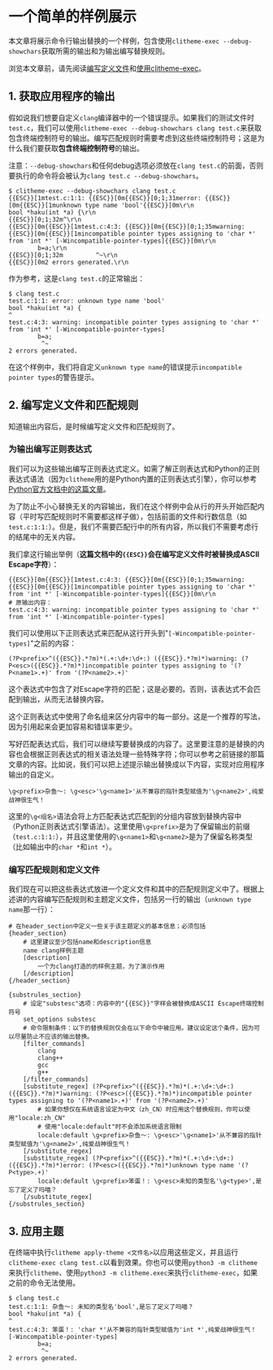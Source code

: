 # 一个简单的样例展示

本文章将展示命令行输出替换的一个样例，包含使用`clitheme-exec --debug-showchars`获取所需的输出和为输出编写替换规则。

浏览本文章前，请先阅读[编写定义文件](编写定义文件.md)和[使用clitheme-exec](使用clitheme-exec.md)。

## 1. 获取应用程序的输出

假如说我们想要自定义`clang`编译器中的一个错误提示。如果我们的测试文件时`test.c`，我们可以使用`clitheme-exec --debug-showchars clang test.c`来获取包含终端控制符号的输出。编写匹配规则时需要考虑到这些终端控制符号；这是为什么我们要获取**包含终端控制符号**的输出。

注意：`--debug-showchars`和任何debug选项必须放在`clang test.c`的前面，否则要执行的命令将会被认为`clang test.c --debug-showchars`。

```plaintext
$ clitheme-exec --debug-showchars clang test.c
{{ESC}}[1mtest.c:1:1: {{ESC}}[0m{{ESC}}[0;1;31merror: {{ESC}}[0m{{ESC}}[1munknown type name 'bool'{{ESC}}[0m\r\n
bool *haku(int *a) {\r\n
{{ESC}}[0;1;32m^\r\n
{{ESC}}[0m{{ESC}}[1mtest.c:4:3: {{ESC}}[0m{{ESC}}[0;1;35mwarning: {{ESC}}[0m{{ESC}}[1mincompatible pointer types assigning to 'char *' from 'int *' [-Wincompatible-pointer-types]{{ESC}}[0m\r\n
        b=a;\r\n
{{ESC}}[0;1;32m         ^~\r\n
{{ESC}}[0m2 errors generated.\r\n
```

作为参考，这是`clang test.c`的正常输出：

```plaintext
$ clang test.c
test.c:1:1: error: unknown type name 'bool'
bool *haku(int *a) {
^
test.c:4:3: warning: incompatible pointer types assigning to 'char *' from 'int *' [-Wincompatible-pointer-types]
        b=a;
         ^~
2 errors generated.
```

在这个样例中，我们将自定义`unknown type name`的错误提示`incompatible pointer types`的警告提示。

## 2. 编写定义文件和匹配规则

知道输出内容后，是时候编写定义文件和匹配规则了。

### 为输出编写正则表达式

我们可以为这些输出编写正则表达式定义。如需了解正则表达式和Python的正则表达式语法（因为`clitheme`用的是Python内置的正则表达式引擎），你可以参考[Python官方文档中的这篇文章](https://docs.python.org/zh-cn/3/howto/regex.html)。

为了防止不小心替换无关的内容输出，我们在这个样例中会从行的开头开始匹配内容（平时写匹配规则时不需要都这样子做），包括前面的文件和行数信息（如`test.c:1:1:`）。但是，我们不需要匹配行中的所有内容，所以我们不需要考虑行的结尾中的无关内容。

我们拿这行输出举例（**这篇文档中的`{{ESC}}`会在编写定义文件时被替换成ASCII Escape字符**）：

```plaintext
{{ESC}}[0m{{ESC}}[1mtest.c:4:3: {{ESC}}[0m{{ESC}}[0;1;35mwarning: {{ESC}}[0m{{ESC}}[1mincompatible pointer types assigning to 'char *' from 'int *' [-Wincompatible-pointer-types]{{ESC}}[0m\r\n
# 原输出内容：
test.c:4:3: warning: incompatible pointer types assigning to 'char *' from 'int *' [-Wincompatible-pointer-types]
```

我们可以使用以下正则表达式来匹配从这行开头到"`[-Wincompatible-pointer-types]`"之前的内容：

```plaintext
(?P<prefix>^({{ESC}}.*?m)*(.+:\d+:\d+:) ({{ESC}}.*?m)*)warning: (?P<esc>({{ESC}}.*?m)*)incompatible pointer types assigning to '(?P<name1>.+)' from '(?P<name2>.+)'
```

这个表达式中包含了对Escape字符的匹配；这是必要的。否则，该表达式不会匹配到输出，从而无法替换内容。

这个正则表达式中使用了命名组来区分内容中的每一部分。这是一个推荐的写法，因为引用起来会更加容易和错误率更少。

写好匹配表达式后，我们可以继续写要替换成的内容了。这里要注意的是替换的内容也会根据正则表达式的相关语法处理一些特殊字符；你可以参考之前链接的那篇文章的内容。比如说，我们可以把上述提示输出替换成以下内容，实现对应用程序输出的自定义。

```plaintext
\g<prefix>杂鱼～: \g<esc>'\g<name1>'从不兼容的指针类型赋值为'\g<name2>',纯爱战神很生气！
```

这里的`\g<组名>`语法会将上方匹配表达式匹配到的分组内容放到替换内容中（Python正则表达式引擎语法）。这里使用`\g<prefix>`是为了保留输出的前缀（`test.c:1:1:`），并且这里使用的`\g<name1>`和`\g<name2>`是为了保留名称类型（比如输出中的`char *`和`int *`）。

### 编写匹配规则和定义文件

我们现在可以把这些表达式放进一个定义文件和其中的匹配规则定义中了。根据上述讲的内容编写匹配规则和主题定义文件，包括另一行的输出（`unknown type name`那一行）：

```plaintext
# 在header_section中定义一些关于该主题定义的基本信息；必须包括
{header_section}
    # 这里建议至少包括name和description信息
    name clang样例主题
    [description]
        一个为clang打造的的样例主题，为了演示作用
    [/description]
{/header_section}

{substrules_section}
    # 设定"substesc"选项：内容中的"{{ESC}}"字样会被替换成ASCII Escape终端控制符号
    set_options substesc
    # 命令限制条件：以下的替换规则仅会在以下命令中被应用。建议设定这个条件，因为可以尽量防止不应该的输出替换。
    [filter_commands]
        clang
        clang++
        gcc
        g++
    [/filter_commands]
    [substitute_regex] (?P<prefix>^({{ESC}}.*?m)*(.+:\d+:\d+:) ({{ESC}}.*?m)*)warning: (?P<esc>({{ESC}}.*?m)*)incompatible pointer types assigning to '(?P<name1>.+)' from '(?P<name2>.+)'
        # 如果你想仅在系统语言设定为中文（zh_CN）时应用这个替换规则，你可以使用"locale:zh_CN"
        # 使用"locale:default"时不会添加系统语言限制
        locale:default \g<prefix>杂鱼～: \g<esc>'\g<name1>'从不兼容的指针类型赋值为'\g<name2>',纯爱战神很生气！
    [/substitute_regex]
    [substitute_regex] (?P<prefix>^({{ESC}}.*?m)*(.+:\d+:\d+:) ({{ESC}}.*?m)*)error: (?P<esc>({{ESC}}.*?m)*)unknown type name '(?P<type>.+)'
        locale:default \g<prefix>笨蛋！: \g<esc>未知的类型名'\g<type>',是忘了定义了吗喵？
    [/substitute_regex]
{/substrules_section}
```

## 3. 应用主题

在终端中执行`clitheme apply-theme <文件名>`以应用这些定义，并且运行`clitheme-exec clang test.c`以看到效果。你也可以使用`python3 -m clitheme`来执行`clitheme`、使用`python3 -m clitheme.exec`来执行`clitheme-exec`，如果之前的命令无法使用。

```plaintext
$ clang test.c
test.c:1:1: 杂鱼～: 未知的类型名'bool',是忘了定义了吗喵？
bool *haku(int *a) {
^
test.c:4:3: 笨蛋！: 'char *'从不兼容的指针类型赋值为'int *',纯爱战神很生气！ [-Wincompatible-pointer-types]
        b=a;
         ^~
2 errors generated.
```
